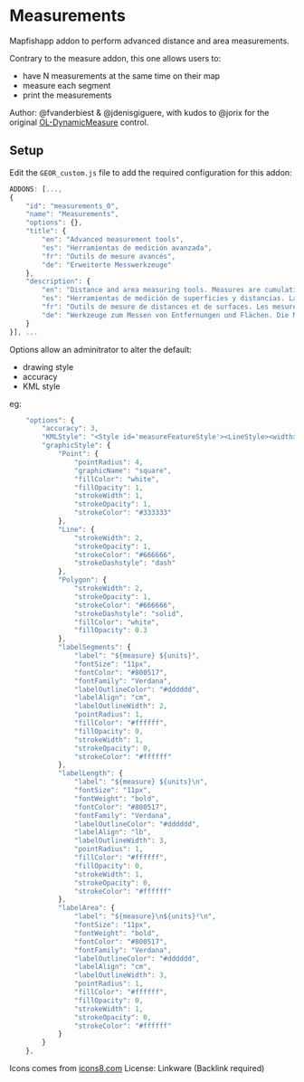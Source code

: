 # Measurements

Mapfishapp addon to perform advanced distance and area measurements.

Contrary to the measure addon, this one allows users to:
 * have N measurements at the same time on their map
 * measure each segment
 * print the measurements

Author: @fvanderbiest & @jdenisgiguere, with kudos to @jorix for the original [OL-DynamicMeasure](https://github.com/jorix/OL-DynamicMeasure) control.

## Setup

Edit the `GEOR_custom.js` file to add the required configuration for this addon:

```js
ADDONS: [...,
{
    "id": "measurements_0",
    "name": "Measurements",
    "options": {},
    "title": {
        "en": "Advanced measurement tools",
        "es": "Herramientas de medición avanzada",
        "fr": "Outils de mesure avancés",
        "de": "Erweiterte Messwerkzeuge"
    },
    "description": {
        "en": "Distance and area measuring tools. Measures are cumulative, they can also be printed & exported.",
        "es": "Herramientas de medición de superficies y distancias. Las medidas son acumulativos, que también se pueden imprimir y exportación.",
        "fr": "Outils de mesure de distances et de surfaces. Les mesures sont persistantes, et peuvent être imprimées & exportées.",
        "de": "Werkzeuge zum Messen von Entfernungen und Flächen. Die Messungen können auch gedruckt und exportiert werden."
    }
}], ...
```

Options allow an adminitrator to alter the default:
 * drawing style
 * accuracy
 * KML style

eg:
```js
    "options": {
        "accuracy": 3,
        "KMLStyle": "<Style id='measureFeatureStyle'><LineStyle><width>2</width><color>ff6666636</color></LineStyle><PolyStyle><fill>0</fill></PolyStyle><LabelStyle><color>ff170580</color></LabelStyle><IconStyle><color>00ffffff</color><Icon><href>http:/maps.google.com/mapfiles/kml/shapes/placemark_circle.png</href></Icon></IconStyle></Style>",
        "graphicStyle": {
            "Point": {
                "pointRadius": 4,
                "graphicName": "square",
                "fillColor": "white",
                "fillOpacity": 1,
                "strokeWidth": 1,
                "strokeOpacity": 1,
                "strokeColor": "#333333"
            },
            "Line": {
                "strokeWidth": 2,
                "strokeOpacity": 1,
                "strokeColor": "#666666",
                "strokeDashstyle": "dash"
            },
            "Polygon": {
                "strokeWidth": 2,
                "strokeOpacity": 1,
                "strokeColor": "#666666",
                "strokeDashstyle": "solid",
                "fillColor": "white",
                "fillOpacity": 0.3
            },
            "labelSegments": {
                "label": "${measure} ${units}",
                "fontSize": "11px",
                "fontColor": "#800517",
                "fontFamily": "Verdana",
                "labelOutlineColor": "#dddddd",
                "labelAlign": "cm",
                "labelOutlineWidth": 2,
                "pointRadius": 1,
                "fillColor": "#ffffff",
                "fillOpacity": 0,
                "strokeWidth": 1,
                "strokeOpacity": 0,
                "strokeColor": "#ffffff"
            },
            "labelLength": {
                "label": "${measure} ${units}\n",
                "fontSize": "11px",
                "fontWeight": "bold",
                "fontColor": "#800517",
                "fontFamily": "Verdana",
                "labelOutlineColor": "#dddddd",
                "labelAlign": "lb",
                "labelOutlineWidth": 3,
                "pointRadius": 1,
                "fillColor": "#ffffff",
                "fillOpacity": 0,
                "strokeWidth": 1,
                "strokeOpacity": 0,
                "strokeColor": "#ffffff"
            },
            "labelArea": {
                "label": "${measure}\n${units}²\n",
                "fontSize": "11px",
                "fontWeight": "bold",
                "fontColor": "#800517",
                "fontFamily": "Verdana",
                "labelOutlineColor": "#dddddd",
                "labelAlign": "cm",
                "labelOutlineWidth": 3,
                "pointRadius": 1,
                "fillColor": "#ffffff",
                "fillOpacity": 0,
                "strokeWidth": 1,
                "strokeOpacity": 0,
                "strokeColor": "#ffffff"
            }
        }
    },
```

Icons comes from [icons8.com](http://megaicons.net/iconspack-178/5730/)
License: Linkware (Backlink required) 
